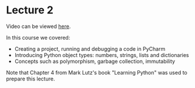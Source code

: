# Lecture 2
Video can be viewed [here](https://www.youtube.com/edit?o=U&video_id=d3P5dTY02d4).

In this course we covered:
- Creating a project, running and debugging a code in PyCharm
- Introducing Python object types: numbers, strings, lists and dictionaries
- Concepts such as polymorphism, garbage collection, immutability

Note that Chapter 4 from Mark Lutz's book "Learning Python" was used to prepare this lecture.
